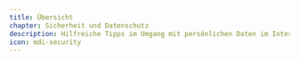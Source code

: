 ```yaml
---
title: Übersicht
chapter: Sicherheit und Datenschutz
description: Hilfreiche Tipps im Umgang mit persönlichen Daten im Internet
icon: mdi-security
---
```




<Features />

